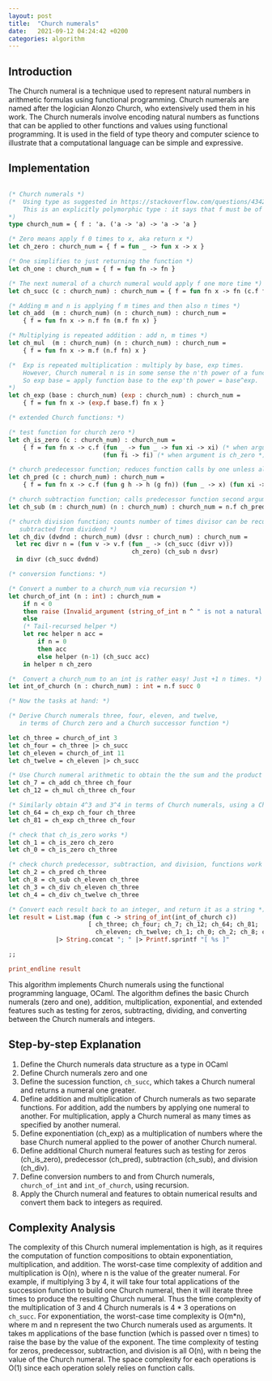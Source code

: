 ```yaml
---
layout: post
title:  "Church numerals"
date:   2021-09-12 04:24:42 +0200
categories: algorithm
---
```


## Introduction
The Church numeral is a technique used to represent natural numbers in arithmetic formulas using functional programming. Church numerals are named after the logician Alonzo Church, who extensively used them in his work. The Church numerals involve encoding natural numbers as functions that can be applied to other functions and values using functional programming. It is used in the field of type theory and computer science to illustrate that a computational language can be simple and expressive. 

## Implementation

```ocaml

(* Church numerals *)
(*  Using type as suggested in https://stackoverflow.com/questions/43426709/does-ocamls-type-system-prevent-it-from-modeling-church-numerals 
    This is an explicitly polymorphic type : it says that f must be of type ('a -> 'a) -> 'a -> 'a for any possible a "at same time".
*)
type church_num = { f : 'a. ('a -> 'a) -> 'a -> 'a }

(* Zero means apply f 0 times to x, aka return x *)
let ch_zero : church_num = { f = fun _ -> fun x -> x }

(* One simplifies to just returning the function *)
let ch_one : church_num = { f = fun fn -> fn }

(* The next numeral of a church numeral would apply f one more time *)
let ch_succ (c : church_num) : church_num = { f = fun fn x -> fn (c.f fn x) }

(* Adding m and n is applying f m times and then also n times *)
let ch_add  (m : church_num) (n : church_num) : church_num =
    { f = fun fn x -> n.f fn (m.f fn x) }

(* Multiplying is repeated addition : add n, m times *)
let ch_mul  (m : church_num) (n : church_num) : church_num =
    { f = fun fn x -> m.f (n.f fn) x }

(*  Exp is repeated multiplication : multiply by base, exp times.
    However, Church numeral n is in some sense the n'th power of a function f applied to x
    So exp base = apply function base to the exp'th power = base^exp.
*)
let ch_exp (base : church_num) (exp : church_num) : church_num =
    { f = fun fn x -> (exp.f base.f) fn x }

(* extended Church functions: *)

(* test function for church zero *)
let ch_is_zero (c : church_num) : church_num =
    { f = fun fn x -> c.f (fun _ -> fun _ -> fun xi -> xi) (* when argument is not ch_zero *)
                          (fun fi -> fi) (* when argument is ch_zero *) fn x }

(* church predecessor function; reduces function calls by one unless already church zero *)
let ch_pred (c : church_num) : church_num =
    { f = fun fn x -> c.f (fun g h -> h (g fn)) (fun _ -> x) (fun xi -> xi) }

(* church subtraction function; calls predecessor function second argument times on first *)
let ch_sub (m : church_num) (n : church_num) : church_num = n.f ch_pred m

(* church division function; counts number of times divisor can be recursively
   subtracted from dividend *)
let ch_div (dvdnd : church_num) (dvsr : church_num) : church_num =
  let rec divr n = (fun v -> v.f (fun _ -> (ch_succ (divr v)))
                                  ch_zero) (ch_sub n dvsr)
  in divr (ch_succ dvdnd)

(* conversion functions: *)

(* Convert a number to a church_num via recursion *)
let church_of_int (n : int) : church_num = 
    if n < 0 
    then raise (Invalid_argument (string_of_int n ^ " is not a natural number"))
    else 
    (* Tail-recursed helper *)
    let rec helper n acc = 
        if n = 0 
        then acc
        else helper (n-1) (ch_succ acc)
    in helper n ch_zero

(*  Convert a church_num to an int is rather easy! Just +1 n times. *)
let int_of_church (n : church_num) : int = n.f succ 0

(* Now the tasks at hand: *)

(* Derive Church numerals three, four, eleven, and twelve,
   in terms of Church zero and a Church successor function *)

let ch_three = church_of_int 3
let ch_four = ch_three |> ch_succ
let ch_eleven = church_of_int 11
let ch_twelve = ch_eleven |> ch_succ

(* Use Church numeral arithmetic to obtain the the sum and the product of Church 3 and Church 4 *)
let ch_7 = ch_add ch_three ch_four
let ch_12 = ch_mul ch_three ch_four

(* Similarly obtain 4^3 and 3^4 in terms of Church numerals, using a Church numeral exponentiation function *)
let ch_64 = ch_exp ch_four ch_three
let ch_81 = ch_exp ch_three ch_four

(* check that ch_is_zero works *)
let ch_1 = ch_is_zero ch_zero
let ch_0 = ch_is_zero ch_three

(* check church predecessor, subtraction, and division, functions work *)
let ch_2 = ch_pred ch_three
let ch_8 = ch_sub ch_eleven ch_three
let ch_3 = ch_div ch_eleven ch_three
let ch_4 = ch_div ch_twelve ch_three

(* Convert each result back to an integer, and return it as a string *)
let result = List.map (fun c -> string_of_int(int_of_church c)) 
                      [ ch_three; ch_four; ch_7; ch_12; ch_64; ch_81;
                        ch_eleven; ch_twelve; ch_1; ch_0; ch_2; ch_8; ch_3; ch_4 ]
             |> String.concat "; " |> Printf.sprintf "[ %s ]"

;;

print_endline result

```

This algorithm implements Church numerals using the functional programming language, OCaml. The algorithm defines the basic Church numerals (zero and one), addition, multiplication, exponential, and extended features such as testing for zeros, subtracting, dividing, and converting between the Church numerals and integers. 

## Step-by-step Explanation
1. Define the Church numerals data structure as a type in OCaml
2. Define Church numerals zero and one
3. Define the sucession function, `ch_succ`, which takes a Church numeral and returns a numeral one greater.
4. Define addition and multiplication of Church numerals as two separate functions. For addition, add the numbers by applying one numeral to another. For multiplication, apply a Church numeral as many times as specified by another numeral.
5. Define exponentiation (ch_exp) as a multiplication of numbers where the base Church numeral applied to the power of another Church numeral.
6. Define additional Church numeral features such as testing for zeros (ch_is_zero), predecessor (ch_pred), subtraction (ch_sub), and division (ch_div).
7. Define conversion numbers to and from Church numerals, `church_of_int` and `int_of_church`, using recursion.
8. Apply the Church numeral and features to obtain numerical results and convert them back to integers as required.

## Complexity Analysis
The complexity of this Church numeral implementation is high, as it requires the computation of function compositions to obtain exponentiation, multiplication, and addition. The worst-case time complexity of addition and multiplication is O(n), where n is the value of the greater numeral. For example, if multiplying 3 by 4, it will take four total applications of the succession function to build one Church numeral, then it will iterate three times to produce the resulting Church numeral. Thus the time complexity of the multiplication of 3 and 4 Church numerals is 4 * 3 operations on `ch_succ`. For exponentiation, the worst-case time complexity is O(m*n), where m and n represent the two Church numerals used as arguments. It takes m applications of the base function (which is passed over n times) to raise the base by the value of the exponent. The time complexity of testing for zeros, predecessor, subtraction, and division is all O(n), with n being the value of the Church numeral. The space complexity for each operations is O(1) since each operation solely relies on function calls.